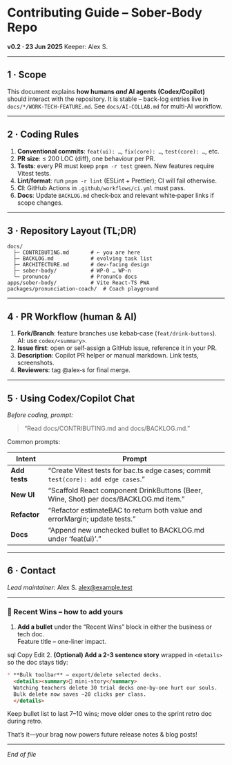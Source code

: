 # Contributing Guide – Sober‑Body Repo

**v0.2 · 23 Jun 2025**
Keeper: Alex S.

---

## 1 · Scope

This document explains **how humans *and* AI agents (Codex/Copilot)** should interact with the repository.  It is stable – back-log entries live in `docs/*/WORK-TECH-FEATURE.md`.
See `docs/AI-COLLAB.md` for multi-AI workflow.

---

## 2 · Coding Rules

1. **Conventional commits**: `feat(ui): …`, `fix(core): …`, `test(core): …`, etc.
2. **PR size**: ≤ 200 LOC (diff), one behaviour per PR.
3. **Tests**: every PR must keep `pnpm -r test` green. New features require Vitest tests.
4. **Lint/format**: run `pnpm -r lint` (ESLint + Prettier); CI will fail otherwise.
5. **CI**: GitHub Actions in `.github/workflows/ci.yml` must pass.
6. **Docs**: Update `BACKLOG.md` check‑box and relevant white‑paper links if scope changes.

---

## 3 · Repository Layout (TL;DR)

```
docs/
  ├─ CONTRIBUTING.md       # ← you are here
  ├─ BACKLOG.md            # evolving task list
  ├─ ARCHITECTURE.md       # dev‑facing design
  ├─ sober-body/           # WP-0 … WP-n
  └─ pronunco/             # PronunCo docs
apps/sober-body/           # Vite React‑TS PWA
packages/pronunciation-coach/  # Coach playground
```

---

## 4 · PR Workflow (human & AI)

1. **Fork/Branch**: feature branches use kebab‑case (`feat/drink-buttons`). AI: use `codex/<summary>`.
2. **Issue first**: open or self‑assign a GitHub issue, reference it in your PR.
3. **Description**: Copilot PR helper or manual markdown. Link tests, screenshots.
4. **Reviewers**: tag @alex‑s for final merge.

---

## 5 · Using Codex/Copilot Chat

*Before coding, prompt:*

> “Read docs/CONTRIBUTING.md and docs/BACKLOG.md.”

Common prompts:

| Intent        | Prompt                                                                               |
| ------------- | ------------------------------------------------------------------------------------ |
| **Add tests** | “Create Vitest tests for bac.ts edge cases; commit `test(core): add edge cases`.”    |
| **New UI**    | “Scaffold React component DrinkButtons (Beer, Wine, Shot) per docs/BACKLOG.md item.” |
| **Refactor**  | “Refactor estimateBAC to return both value and errorMargin; update tests.”           |
| **Docs**      | “Append new unchecked bullet to BACKLOG.md under ‘feat(ui)’.”                        |

---

## 6 · Contact

*Lead maintainer:* Alex S. [alex@example.test](mailto:alex@example.test)

---

### 🌟 Recent Wins – how to add yours
1. **Add a bullet** under the “Recent Wins” block in either the business or tech doc.  
Feature title – one-liner impact.

sql
Copy
Edit
2. **(Optional) Add a 2-3 sentence story** wrapped in `<details>` so the doc stays tidy:  
```md
* **Bulk toolbar** – export/delete selected decks.  
  <details><summary>💬 mini-story</summary>
  Watching teachers delete 30 trial decks one-by-one hurt our souls.
  Bulk delete now saves ~20 clicks per class.  
  </details>
```
Keep bullet list to last 7–10 wins; move older ones to the
sprint retro doc during retro.

That’s it—your brag now powers future release notes & blog posts!

---

*End of file*
